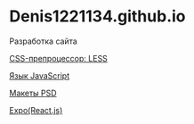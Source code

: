 # Denis1221134.github.io
Разработка сайта

[CSS-препроцессор: LESS](https://mrmlnc.gitbooks.io/less-guidebook-for-beginners/content/)

[Язык JavaScript](https://learn.javascript.ru/js)

[Макеты PSD](https://psd.in.ua/)

[Expo(React.js)](https://snack.expo.io/)
